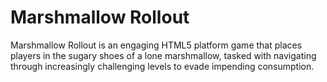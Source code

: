 # Marshmallow Rollout
Marshmallow Rollout is an engaging HTML5 platform game that places players in the sugary shoes of a lone marshmallow, tasked with navigating through increasingly challenging levels to evade impending consumption. 
